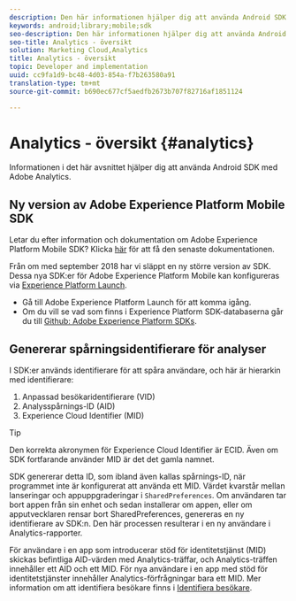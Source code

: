 ```yaml
---
description: Den här informationen hjälper dig att använda Android SDK med Adobe Analytics.
keywords: android;library;mobile;sdk
seo-description: Den här informationen hjälper dig att använda Android SDK med Adobe Analytics.
seo-title: Analytics - översikt
solution: Marketing Cloud,Analytics
title: Analytics - översikt
topic: Developer and implementation
uuid: cc9fa1d9-bc48-4d03-854a-f7b263580a91
translation-type: tm+mt
source-git-commit: b690ec677cf5aedfb2673b707f82716af1851124

---
```



# Analytics - översikt {#analytics}

Informationen i det här avsnittet hjälper dig att använda Android SDK med Adobe Analytics.

## Ny version av Adobe Experience Platform Mobile SDK

Letar du efter information och dokumentation om Adobe Experience Platform Mobile SDK? Klicka [här](https://aep-sdks.gitbook.io/docs/) för att få den senaste dokumentationen.

Från om med september 2018 har vi släppt en ny större version av SDK. Dessa nya SDK:er för Adobe Experience Platform Mobile kan konfigureras via [Experience Platform Launch](https://www.adobe.com/experience-platform/launch.html).

* Gå till Adobe Experience Platform Launch för att komma igång.
* Om du vill se vad som finns i Experience Platform SDK-databaserna går du till [Github: Adobe Experience Platform SDKs](https://github.com/Adobe-Marketing-Cloud/acp-sdks).

## Genererar spårningsidentifierare för analyser

I SDK:er används identifierare för att spåra användare, och här är hierarkin med identifierare:

1. Anpassad besökaridentifierare (VID)
2. Analysspårnings-ID (AID)
3. Experience Cloud Identifier (MID)

>[!TIP]
>
>Den korrekta akronymen för Experience Cloud Identifier är ECID. Även om SDK fortfarande använder MID är det det gamla namnet.

SDK genererar detta ID, som ibland även kallas spårnings-ID, när programmet inte är konfigurerat att använda ett MID. Värdet kvarstår mellan lanseringar och appuppgraderingar i `SharedPreferences`. Om användaren tar bort appen från sin enhet och sedan installerar om appen, eller om apputvecklaren rensar bort SharedPreferences, genereras en ny identifierare av SDK:n. Den här processen resulterar i en ny användare i Analytics-rapporter.

För användare i en app som introducerar stöd för identitetstjänst (MID) skickas befintliga AID-värden med Analytics-träffar, och Analytics-träffen innehåller ett AID och ett MID. För nya användare i en app med stöd för identitetstjänster innehåller Analytics-förfrågningar bara ett MID. Mer information om att identifiera besökare finns i [Identifiera besökare](https://docs.adobe.com/content/help/en/analytics/export/analytics-data-feed/data-feed-contents/datafeeds-visid.html).